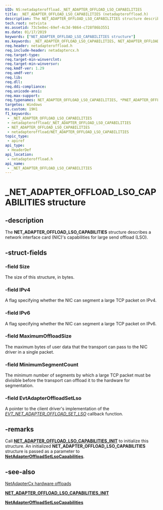```yaml
---
UID: NS:netadapteroffload._NET_ADAPTER_OFFLOAD_LSO_CAPABILITIES
title: _NET_ADAPTER_OFFLOAD_LSO_CAPABILITIES (netadapteroffload.h)
description: The NET_ADAPTER_OFFLOAD_LSO_CAPABILITIES structure describes a network interface card (NIC)'s capabilities for large send offload (LSO).
tech.root: netvista
ms.assetid: 73c5e8ec-69ef-4c3d-9864-c728f86b3551
ms.date: 01/17/2019
keywords: ["NET_ADAPTER_OFFLOAD_LSO_CAPABILITIES structure"]
ms.keywords: _NET_ADAPTER_OFFLOAD_LSO_CAPABILITIES, NET_ADAPTER_OFFLOAD_LSO_CAPABILITIES, *PNET_ADAPTER_OFFLOAD_LSO_CAPABILITIES,
req.header: netadapteroffload.h
req.include-header: netadaptercx.h 
req.target-type: 
req.target-min-winverclnt: 
req.target-min-winversvr: 
req.kmdf-ver: 1.29
req.umdf-ver: 
req.lib: 
req.dll: 
req.ddi-compliance: 
req.unicode-ansi: 
req.max-support: 
req.typenames: NET_ADAPTER_OFFLOAD_LSO_CAPABILITIES, *PNET_ADAPTER_OFFLOAD_LSO_CAPABILITIES
targetos: Windows
ms.custom: 19H1
f1_keywords:
 - _NET_ADAPTER_OFFLOAD_LSO_CAPABILITIES
 - netadapteroffload/_NET_ADAPTER_OFFLOAD_LSO_CAPABILITIES
 - NET_ADAPTER_OFFLOAD_LSO_CAPABILITIES
 - netadapteroffload/NET_ADAPTER_OFFLOAD_LSO_CAPABILITIES
topic_type:
 - apiref
api_type:
 - HeaderDef
api_location:
 - netadapteroffload.h
api_name:
 - _NET_ADAPTER_OFFLOAD_LSO_CAPABILITIES
---
```


# _NET_ADAPTER_OFFLOAD_LSO_CAPABILITIES structure


## -description

The **NET_ADAPTER_OFFLOAD_LSO_CAPABILITIES** structure describes a network interface card (NIC)'s capabilities for large send offload (LSO).

## -struct-fields

### -field Size

The size of this structure, in bytes.

### -field IPv4

A flag specifying whether the NIC can segment a large TCP packet on IPv4.

### -field IPv6

A flag specifying whether the NIC can segment a large TCP packet on IPv6.

### -field MaximumOffloadSize

The maximum bytes of user data that the transport can pass to the NIC driver in a single packet.

### -field MinimumSegmentCount

 
The minimum number of segments by which a large TCP packet must be divisible before the transport can offload it to the hardware for segmentation.

### -field EvtAdapterOffloadSetLso

A pointer to the client driver's implementation of the [*EVT_NET_ADAPTER_OFFLOAD_SET_LSO*](../netadapteroffload/nc-netadapteroffload-evt_net_adapter_offload_set_lso.md) callback function.

## -remarks

Call [**NET_ADAPTER_OFFLOAD_LSO_CAPABILITIES_INIT**](../netadapteroffload/nf-netadapteroffload-net_adapter_offload_lso_capabilities_init.md) to initialize this structure. An initialized **NET_ADAPTER_OFFLOAD_LSO_CAPABILITIES** structure is passed as a parameter to [**NetAdapterOffloadSetLsoCapabilities**](../netadapteroffload/nf-netadapteroffload-netadapteroffloadsetlsocapabilities.md).

## -see-also

[NetAdapterCx hardware offloads](/windows-hardware/drivers/netcx/introduction-to-hardware-offloads)

[**NET_ADAPTER_OFFLOAD_LSO_CAPABILITIES_INIT**](../netadapteroffload/nf-netadapteroffload-net_adapter_offload_lso_capabilities_init.md)

[**NetAdapterOffloadSetLsoCapabilities**](../netadapteroffload/nf-netadapteroffload-netadapteroffloadsetlsocapabilities.md)